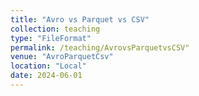 ```yaml
---
title: "Avro vs Parquet vs CSV"
collection: teaching
type: "FileFormat"
permalink: /teaching/AvrovsParquetvsCSV"
venue: "AvroParquetCsv"
location: "Local"
date: 2024-06-01
---
```


